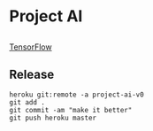 # Project AI
## 
[TensorFlow](https://caffeinedev.medium.com/how-to-install-tensorflow-on-m1-mac-8e9b91d93706)

## Release
```shell
heroku git:remote -a project-ai-v0
git add .
git commit -am "make it better"
git push heroku master
```
